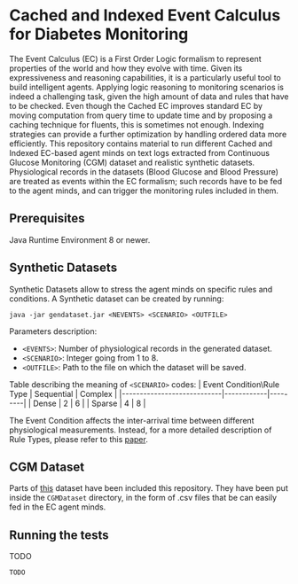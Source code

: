 # Cached and Indexed Event Calculus for Diabetes Monitoring

The Event Calculus (EC) is a First Order Logic formalism to represent properties of the world and how they evolve with time. Given its expressiveness and reasoning capabilities, it is a particularly useful tool to build intelligent agents. 
Applying logic reasoning to monitoring scenarios is indeed a challenging task, given the high amount of data and rules that have to be checked. Even though the Cached EC improves standard EC by moving computation from query time to update time and by proposing a caching technique for fluents, this is sometimes not enough. Indexing strategies can provide a further optimization by handling ordered data more efficiently.
This repository contains material to run different Cached and Indexed EC-based agent minds on text logs extracted from Continuous Glucose Monitoring (CGM) dataset and realistic synthetic datasets.
Physiological records in the datasets (Blood Glucose and Blood Pressure) are treated as events within the EC formalism; such records have to be fed to the agent minds, and can trigger the monitoring rules included in them.

## Prerequisites

Java Runtime Environment 8 or newer.

## Synthetic Datasets
  
Synthetic Datasets allow to stress the agent minds on specific rules and conditions. 
A Synthetic dataset can be created by running:
```
java -jar gendataset.jar <NEVENTS> <SCENARIO> <OUTFILE>
```
Parameters description:
* ```<EVENTS>```: Number of physiological records in the generated dataset.
* ```<SCENARIO>```: Integer going from 1 to 8.
* ```<OUTFILE>```: Path to the file on which the dataset will be saved.


Table describing the meaning of ```<SCENARIO>``` codes:
| Event Condition\Rule Type  | Sequential | Complex |
|----------------------------|------------|---------|
| Dense                      | 2          | 6       |
| Sparse                     | 4          | 8       |

The Event Condition affects the inter-arrival time between different physiological measurements. Instead, for a more detailed description of Rule Types, please refer to this [paper](https://www.researchgate.net/profile/Davide_Calvaresi/publication/321282796_Event_Calculus_Agent_Minds_Applied_to_Diabetes_Monitoring/links/5a1bc3144585155c26ae034f/Event-Calculus-Agent-Minds-Applied-to-Diabetes-Monitoring.pdf).


## CGM Dataset

Parts of [this](https://t1dexchange.org/pages/resources/our-data/studies-with-data/) dataset have been included this repository.
They have been put inside the  ```CGMDataset``` directory, in the form of .csv files that be can easily fed in the EC agent minds.  

## Running the tests

TODO

```
TODO
```
